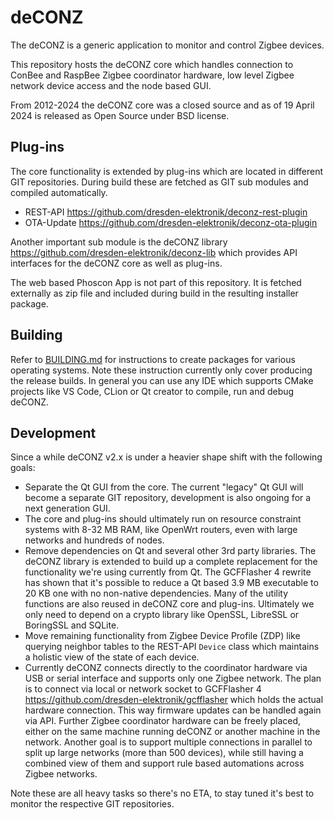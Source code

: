 # deCONZ
The deCONZ is a generic application to monitor and control Zigbee devices.

This repository hosts the deCONZ core which handles connection to ConBee and RaspBee Zigbee coordinator hardware, low level Zigbee network device access and the node based GUI.

From 2012-2024 the deCONZ core was a closed source and as of 19 April 2024 is released as Open Source under BSD license.

## Plug-ins

The core functionality is extended by plug-ins which are located in different GIT repositories. During build these are fetched as GIT sub modules and compiled automatically.

* REST-API https://github.com/dresden-elektronik/deconz-rest-plugin
* OTA-Update https://github.com/dresden-elektronik/deconz-ota-plugin

Another important sub module is the deCONZ library https://github.com/dresden-elektronik/deconz-lib which provides API interfaces for the deCONZ core as well as plug-ins.

The web based Phoscon App is not part of this repository. It is fetched externally as zip file and included during  build in the resulting installer package.

## Building

Refer to [BUILDING.md](https://github.com/dresden-elektronik/deconz/blob/main/BUILDING.md) for instructions to create packages for various operating systems. Note these instruction currently only cover producing the release builds. In general you can use any IDE which supports CMake projects like VS Code, CLion or Qt creator to compile, run and debug deCONZ.

## Development

Since a while deCONZ v2.x is under a heavier shape shift with the following goals:

* Separate the Qt GUI from the core. The current "legacy" Qt GUI will become a separate GIT repository, development is also ongoing for a next generation GUI.
* The core and plug-ins should ultimately run on resource constraint systems with 8-32 MB RAM, like OpenWrt routers, even with large networks and hundreds of nodes.
* Remove dependencies on Qt and several other 3rd party libraries. The deCONZ library is extended to build up a complete replacement for the functionality we're using currently from Qt. The GCFFlasher 4 rewrite has shown that it's possible to reduce a Qt based 3.9 MB executable to 20 KB one with no non-native dependencies. Many of the utility functions are also reused in deCONZ core and plug-ins. Ultimately we only need to depend on a crypto library like OpenSSL, LibreSSL or BoringSSL and SQLite.
* Move remaining functionality from Zigbee Device Profile (ZDP) like querying neighbor tables to the REST-API `Device` class which maintains a holistic view of the state of each device.
* Currently deCONZ connects directly to the coordinator hardware via USB or serial interface and supports only one Zigbee network. The plan is to connect via local or network socket to GCFFlasher 4 https://github.com/dresden-elektronik/gcfflasher which holds the actual hardware connection. This way firmware updates can be handled again via API. Further Zigbee coordinator hardware can be freely placed, either on the same machine running deCONZ or another machine in the network.
  Another goal is to support multiple connections in parallel to split up large networks (more than 500 devices), while still having a combined view of them and support rule based automations across Zigbee networks.

Note these are all heavy tasks so there's no ETA, to stay tuned it's best to monitor the respective GIT repositories.
